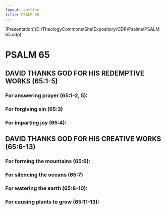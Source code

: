 ```yaml
---
layout: outline
title: PSALM 65
---
```

[Presentation](D:\TheologyCommons\Site\Expository\ODP\Psalms\PSALM 65.odp)
# PSALM 65 
## DAVID THANKS GOD FOR HIS REDEMPTIVE WORKS (65:1-5) 
###  For answering prayer (65:1-2, 5): 
###  For forgiving sin (65:3) 
###  For imparting joy (65:4): 
## DAVID THANKS GOD FOR HIS CREATIVE WORKS (65:6-13) 
###  For forming the mountains (65:6): 
###  For silencing the oceans (65:7) 
###  For watering the earth (65:8-10): 
###  For causing plants to grow (65:11-13): 
